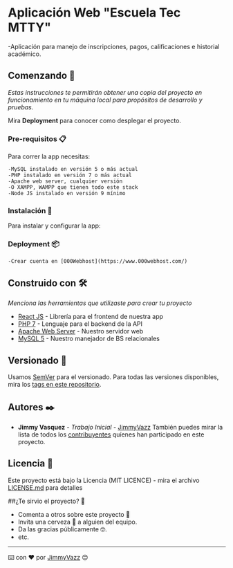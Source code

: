 # Aplicación Web "Escuela Tec MTTY"

-Aplicación para manejo de inscripciones, pagos, calificaciones e historial académico.

## Comenzando 🚀

_Estas instrucciones te permitirán obtener una copia del proyecto en funcionamiento en tu máquina local para propósitos de desarrollo y pruebas._

Mira **Deployment** para conocer como desplegar el proyecto.


### Pre-requisitos 📋

Para correr la app necesitas:

```
-MySQL instalado en versión 5 o más actual
-PHP instalado en versión 7 o más actual
-Apache web server, cualquier versión
-O XAMPP, WAMPP que tienen todo este stack
-Node JS instalado en versión 9 mínimo
```

### Instalación 🔧

Para instalar y configurar la app:
### Deployment 📦

```
-Crear cuenta en [000Webhost](https://www.000webhost.com/)
```

## Construido con 🛠️

_Menciona las herramientas que utilizaste para crear tu proyecto_

* [React JS](https://es.reactjs.org/) - Librería para el frontend de nuestra app
* [PHP 7](https://www.php.net/downloads.php) - Lenguaje para el backend de la API
* [Apache Web Server](https://httpd.apache.org/download.cgi) - Nuestro servidor web
* [MySQL 5](https://dev.mysql.com/downloads/mysql/) - Nuestro manejador de BS relacionales


## Versionado 📌

Usamos [SemVer](http://semver.org/) para el versionado. Para todas las versiones disponibles, mira los [tags en este repositorio](https://github.com/tu/proyecto/tags).

## Autores ✒️

* **Jimmy Vasquez** - *Trabajo Inicial* - [JimmyVazz](https://github.com/JimmyVazz/)
También puedes mirar la lista de todos los [contribuyentes](https://github.com/your/project/contributors) quíenes han participado en este proyecto. 

## Licencia 📄

Este proyecto está bajo la Licencia (MIT LICENCE) - mira el archivo [LICENSE.md](LICENSE.md) para detalles

##¿Te sirvio el proyecto? 🎁

* Comenta a otros sobre este proyecto 📢
* Invita una cerveza 🍺 a alguien del equipo. 
* Da las gracias públicamente 🤓.
* etc.



---
⌨️ con ❤️ por [JimmyVazz](https://github.com/JimmyVazz/) 😊